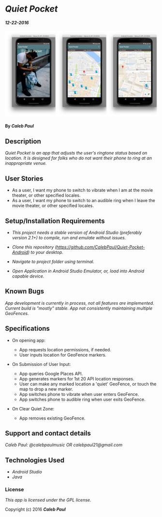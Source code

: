 # _Quiet Pocket_

#### _12-22-2016_
![project screenshot](/screenshot_triple.jpg)

#### By _**Caleb Paul**_

## Description

_Quiet Pocket is an app that adjusts the user's ringtone status based on location._
_It is designed for folks who do not want their phone to ring at an inappropriate venue._

## User Stories
* As a user, I want my phone to switch to vibrate when I am at the movie theater, or other specified locales.
* As a user, I want my phone to switch to an audible ring when I leave the movie theater, or other specified locales.

## Setup/Installation Requirements

* _This project needs a stable version of Android Studio (preferably version 2.1+) to compile, run and emulate without issues._

* _Clone this repository (https://github.com/CalebPaul/Quiet-Pocket-Android) to your desktop._
* _Navigate to project folder using terminal._
* _Open Application in Android Studio Emulator, or, load into Android capable device._


## Known Bugs

_App development is currently in process, not all features are implemented.  Current build is "mostly" stable._
_App not consistently maintaining multiple GeoFences._

## Specifications
* On opening app:
    - App requests location permissions, if needed.
    - User inputs location for GeoFence markers.

* On Submission of User Input:
    - App queries Google Places API.
    - App generates markers for 1st 20 API location responses.
    - User can make any marked location a 'quiet' GeoFence, or touch the map to drop a new marker.
    - App switches phone to vibrate when user enters GeoFence. 
    - App switches phone to audible ring when user exits GeoFence. 
        
* On Clear Quiet Zone:
    - App removes existing GeoFence.


## Support and contact details

_Caleb Paul: @calebpaulmusic OR calebpaul21@gmail.com_


## Technologies Used

* _Android Studio_
* _Java_


### License
*This app is licensed under the GPL license.*

Copyright (c) 2016 **_Caleb Paul_**
